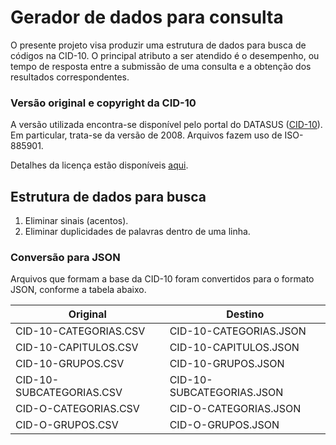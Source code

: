 # Gerador de dados para consulta
O presente projeto visa produzir uma estrutura de dados 
para busca de códigos na CID-10. O principal atributo a ser
atendido é o desempenho, ou tempo de resposta entre a submissão
de uma consulta e a obtenção dos resultados correspondentes.

### Versão original e copyright da CID-10
A versão utilizada encontra-se disponível pelo portal do 
DATASUS 
([CID-10](http://www.datasus.gov.br/cid10/V2008/cid10.htm)). 
Em particular, trata-se da versão de 2008. Arquivos fazem uso 
de ISO-885901. 

Detalhes da licença estão disponíveis 
[aqui](http://www.datasus.gov.br/cid10/V2008/cid10.htm).

## Estrutura de dados para busca
1. Eliminar sinais (acentos). 
1. Eliminar duplicidades de palavras dentro de uma linha.

### Conversão para JSON
Arquivos que formam a base da CID-10 foram convertidos para o 
formato JSON, conforme a tabela abaixo.

| Original                 | Destino                   |
|--------------------------|---------------------------|
| CID-10-CATEGORIAS.CSV    | CID-10-CATEGORIAS.JSON    |
| CID-10-CAPITULOS.CSV     | CID-10-CAPITULOS.JSON     |
| CID-10-GRUPOS.CSV        | CID-10-GRUPOS.JSON        |
| CID-10-SUBCATEGORIAS.CSV | CID-10-SUBCATEGORIAS.JSON |
| CID-O-CATEGORIAS.CSV     | CID-O-CATEGORIAS.JSON     |
| CID-O-GRUPOS.CSV         | CID-O-GRUPOS.JSON                |




